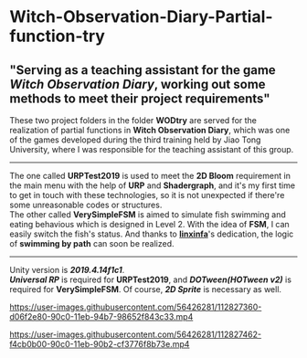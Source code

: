# Witch-Observation-Diary-Partial-function-try  
## "Serving as a teaching assistant for the game *Witch Observation Diary*, working out some methods to meet their project requirements"  
These two project folders in the folder **WODtry** are served for the realization of partial functions in **Witch Observation Diary**, which was one of the games developed during the third training held by Jiao Tong University, where I was responsible for the teaching assistant of this group.  
****
The one called **URPTest2019** is used to meet the **2D Bloom** requirement in the main menu with the help of **URP** and **Shadergraph**, and it's my first time to get in touch with these technologies, so it is not unexpected if there're some unreasonable codes or structures.  
The other called **VerySimpleFSM** is aimed to simulate fish swimming and eating behavious which is designed in Level 2. With the idea of **FSM**, I can easily switch the fish's status. And thanks to **[linxinfa](https://github.com/linxinfa/Unity-FishSwimByPath)**'s dedication, the logic of **swimming by path** can soon be realized.  
****
Unity version is ***2019.4.14f1c1***.  
***Universal RP*** is required for **URPTest2019**, and ***DOTween(HOTween v2)*** is required for **VerySimpleFSM**. Of course, ***2D Sprite*** is necessary as well.

https://user-images.githubusercontent.com/56426281/112827360-d06f2e80-90c0-11eb-94b7-98652f843c33.mp4  


https://user-images.githubusercontent.com/56426281/112827462-f4cb0b00-90c0-11eb-90b2-cf3776f8b73e.mp4

